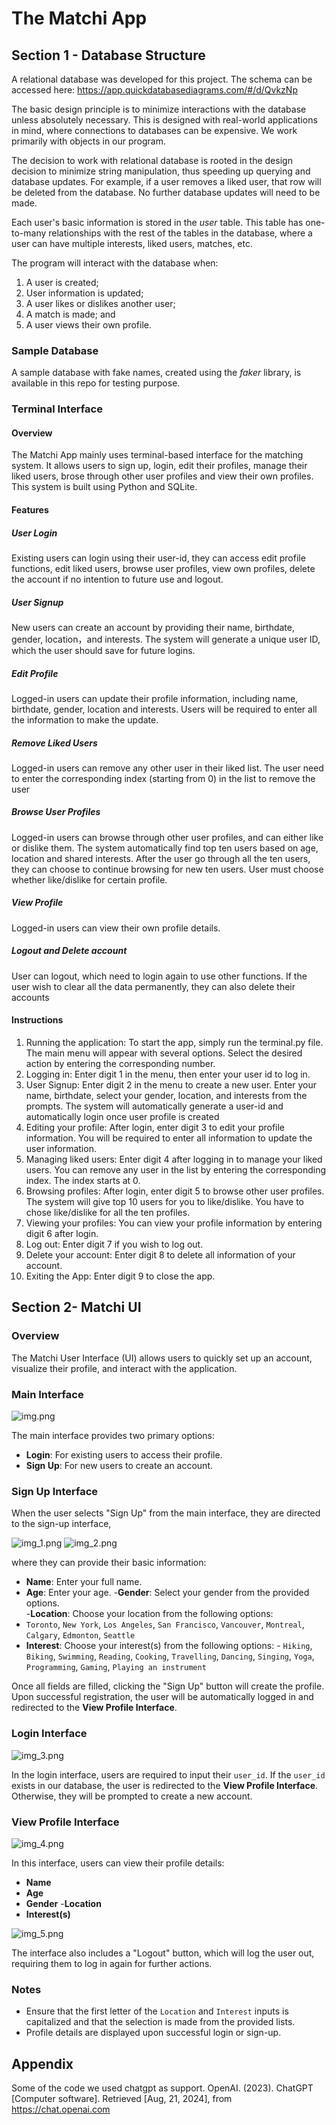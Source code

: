 # The Matchi App

## Section 1 - Database Structure

A relational database was developed for this project. The schema can be accessed here: https://app.quickdatabasediagrams.com/#/d/QvkzNp

The basic design principle is to minimize interactions with the database unless absolutely necessary. This is designed with real-world applications in mind, where connections to databases can be expensive. We work primarily with objects in our program. 

The decision to work with relational database is rooted in the design decision to minimize string manipulation, thus speeding up querying and database updates. For example, if a user removes a liked user, that row will be deleted from the database. No further database updates will need to be made. 

Each user's basic information is stored in the *user* table. This table has one-to-many relationships with the rest of the tables in the database, where a user can have multiple interests, liked users, matches, etc. 

The program will interact with the database when:
  1. A user is created;
  2. User information is updated;
  3. A user likes or dislikes another user;
  4. A match is made; and
  5. A user views their own profile.

### Sample Database

A sample database with fake names, created using the *faker* library, is available in this repo for testing purpose.


### Terminal Interface
#### Overview
The Matchi App mainly uses terminal-based interface for the matching system. It allows users to sign up, login, edit their profiles,
manage their liked users, brose through other user profiles and view their own profiles. This system is built using Python and SQLite.

#### Features
##### User Login
Existing users can login using their user-id, they can access edit profile functions, edit liked users, browse user profiles, 
view own profiles, delete the account if no intention to future use and logout.
##### User Signup
New users can create an account by providing their name, birthdate, gender, location，and interests. The system will 
generate a unique user ID, which the user should save for future logins.
##### Edit Profile
Logged-in users can update their profile information, including name, birthdate, gender, location and interests.
Users will be required to enter all the information to make the update.
##### Remove Liked Users
Logged-in users can remove any other user in their liked list. The user need to enter the corresponding index 
(starting from 0) in the list to remove the user
##### Browse User Profiles
Logged-in users can browse through other user profiles, and can either like or dislike them. The system automatically find 
top ten users based on age, location and shared interests. 
After the user go through all the ten users, they can choose to continue browsing for new ten users.
User must choose whether like/dislike for certain profile. 
##### View Profile
Logged-in users can view their own profile details.
##### Logout and Delete account
User can logout, which need to login again to use other functions. If the user wish to clear all the data permanently, 
they can also delete their accounts

#### Instructions
1. Running the application: To start the app, simply run the terminal.py file. The main menu will appear with several 
options. Select the desired action by entering the corresponding number.
2. Logging in: Enter digit 1 in the menu, then enter your user id to log in.
3. User Signup: Enter digit 2 in the menu to create a new user. Enter your name, birthdate, select your gender, location, and interests from the prompts. The system will automatically generate a user-id and automatically login once user profile is created
4. Editing your profile: After login, enter digit 3 to edit your profile information. You will be required to enter all information to update the user information.
5. Managing liked users: Enter digit 4 after logging in to manage your liked users. You can remove any user in the list by entering the corresponding index. The index starts at 0.
6. Browsing profiles: After login, enter digit 5 to browse other user profiles. The system will give top 10 users for you to like/dislike. You have to chose like/dislike for all the ten profiles.
7. Viewing your profiles: You can view your profile information by entering digit 6 after login.
8. Log out: Enter digit 7 if you wish to log out.
9. Delete your account: Enter digit 8 to delete all information of your account.
10. Exiting the App: Enter digit 9 to close the app.


## Section 2- Matchi UI
### Overview 
The Matchi User Interface (UI) allows users to quickly set up an account, visualize their profile, and interact with the application. 
### Main Interface
![img.png](img.png)

The main interface provides two primary options: 
- **Login**: For existing users to access their profile. 
- **Sign Up**: For new users to create an account.

### Sign Up Interface 
When the user selects "Sign Up" from the main interface, they are directed to the sign-up interface, 

![img_1.png](img_1.png)
![img_2.png](img_2.png)

where they can provide their basic information: 
- **Name**: Enter your full name. 
- **Age**: Enter your age. 
-**Gender**: Select your gender from the provided options.  
-**Location**: Choose your location from the following options: 
- `Toronto`, `New York`, `Los Angeles`, `San Francisco`, `Vancouver`, `Montreal`, `Calgary`, `Edmonton`, `Seattle` 
- **Interest**: Choose your interest(s) from the following options: - `Hiking`, `Biking`, `Swimming`, `Reading`, `Cooking`, `Travelling`, `Dancing`, `Singing`, `Yoga`, `Programming`, `Gaming`, `Playing an instrument` 

Once all fields are filled, clicking the "Sign Up" button will create the profile. Upon successful registration, the user will be automatically logged in and redirected to the **View Profile Interface**.

### Login Interface 
![img_3.png](img_3.png)

In the login interface, users are required to input their `user_id`. If the `user_id` exists in our database, the user is redirected to the **View Profile Interface**. Otherwise, they will be prompted to create a new account. 

### View Profile Interface 
![img_4.png](img_4.png)

In this interface, users can view their profile details: 
- **Name** 
- **Age** 
- **Gender** 
-**Location** 
- **Interest(s)** 

![img_5.png](img_5.png)

The interface also includes a "Logout" button, which will log the user out, requiring them to log in again for further actions. 

### Notes 
- Ensure that the first letter of the `Location` and `Interest` inputs is capitalized and that the selection is made from the provided lists. 
- Profile details are displayed upon successful login or sign-up.
## Appendix
Some of the code we used chatgpt as support.
OpenAI. (2023). ChatGPT [Computer software]. Retrieved [Aug, 21, 2024], from https://chat.openai.com






